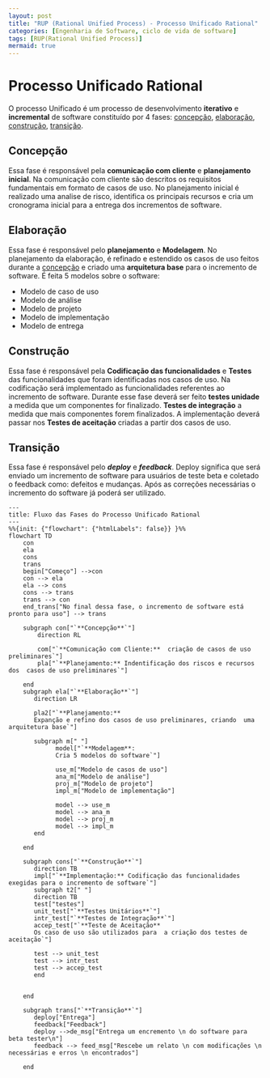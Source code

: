 ```yaml
---
layout: post
title: "RUP (Rational Unified Process) - Processo Unificado Rational"
categories: [Engenharia de Software, ciclo de vida de software]
tags: [RUP(Rational Unified Process)]
mermaid: true
---
```


# Processo Unificado Rational

O processo Unificado é um processo de desenvolvimento **iterativo** e **incremental** de software constituído por 4 fases: [concepção](#concepção), [elaboração](#elaboração),
[construção](#construção), [transição](#transição).

## Concepção

Essa fase é responsável pela **comunicação com cliente** e **planejamento inicial**. Na comunicação com cliente são descritos os requisitos fundamentais em formato de casos de uso. No planejamento inicial é realizado uma analise de risco, identifica os principais recursos e cria um cronograma inicial para a entrega dos incrementos de software.

## Elaboração

Essa fase é responsável pelo **planejamento** e **Modelagem**. No planejamento da elaboração, é refinado e estendido os casos de uso feitos durante a [concepção](#concepção) e criado uma **arquitetura base** para o incremento de software. É feita 5 modelos sobre o software:

- Modelo de caso de uso
- Modelo de análise
- Modelo de projeto
- Modelo de implementação
- Modelo de entrega

## Construção

Essa fase é responsável pela **Codificação das funcionalidades** e **Testes** das funcionalidades que foram identificadas nos casos de uso. Na codificação será implementado as funcionalidades referentes ao incremento de software. Durante esse fase deverá ser feito **testes unidade** a medida que um componentes for finalizado. **Testes de integração** a medida que mais componentes forem finalizados. A implementação deverá passar nos **Testes de aceitação** criadas a partir dos casos de uso.

## Transição

Essa fase é responsável pelo **_deploy_** e **_feedback_**. Deploy significa que será enviado um incremento de software para usuários de teste beta e coletado o feedback como: defeitos e mudanças. Após as correções necessárias o incremento do software já poderá ser utilizado.

```mermaid
---
title: Fluxo das Fases do Processo Unificado Rational
---
%%{init: {"flowchart": {"htmlLabels": false}} }%%
flowchart TD
    con
    ela
    cons
    trans
    begin["Começo"] -->con
    con --> ela
    ela --> cons
    cons --> trans
    trans --> con
    end_trans["No final dessa fase, o incremento de software está pronto para uso"] --> trans

    subgraph con["`**Concepção**`"]
        direction RL

        com["`**Comunicação com Cliente:**  criação de casos de uso preliminares`"]
        pla["`**Planejamento:** Indentificação dos riscos e recursos dos  casos de uso preliminares`"]

    end
    subgraph ela["`**Elaboração**`"]
       direction LR

       pla2["`**Planejamento:**
       Expanção e refino dos casos de uso preliminares, criando  uma arquitetura base`"]

       subgraph m[" "]
             model["`**Modelagem**:
             Cria 5 modelos do software`"]

             use_m["Modelo de casos de uso"]
             ana_m["Modelo de análise"]
             proj_m["Modelo de projeto"]
             impl_m["Modelo de implementação"]

             model --> use_m
             model --> ana_m
             model --> proj_m
             model --> impl_m
       end

    end

    subgraph cons["`**Construção**`"]
       direction TB
       impl["`**Implementação:** Codificação das funcionalidades exegidas para o incremento de software`"]
       subgraph t2[" "]
       direction TB
       test["testes"]
       unit_test["`**Testes Unitários**`"]
       intr_test["`**Testes de Integração**`"]
       accep_test["`**Teste de Aceitação**
       Os caso de uso são utilizados para  a criação dos testes de aceitação`"]

       test --> unit_test
       test --> intr_test
       test --> accep_test
       end


    end

    subgraph trans["`**Transição**`"]
       deploy["Entrega"]
       feedback["Feedback"]
       deploy -->de_msg["Entrega um encremento \n do software para beta tester\n"]
       feedback --> feed_msg["Rescebe um relato \n com modificações \n necessárias e erros \n encontrados"]

    end
```
